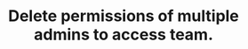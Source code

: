 ---
title: Delete permissions of multiple admins to access team.
excerpt: Project is typically 'manager' but is ignored.
api:
  file: api_docs.json
  operationId: delete_api-v3-accountshortname-projectshortname-account-team
hidden: false
---